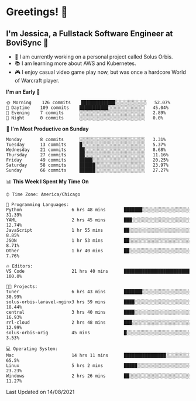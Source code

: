 # Greetings! 🧠

## I'm Jessica, a Fullstack Software Engineer at BoviSync 🐄

- 🌟 I am currently working on a personal project called Solus Orbis.
- 📚 I am learning more about AWS and Kubernetes.
- 🎮 I enjoy casual video game play now, but was once a hardcore World of Warcraft player.

<!--START_SECTION:waka-->
**I'm an Early 🐤** 

```text
🌞 Morning    126 commits    █████████████░░░░░░░░░░░░   52.07% 
🌆 Daytime    109 commits    ███████████░░░░░░░░░░░░░░   45.04% 
🌃 Evening    7 commits      ░░░░░░░░░░░░░░░░░░░░░░░░░   2.89% 
🌙 Night      0 commits      ░░░░░░░░░░░░░░░░░░░░░░░░░   0.0%

```
📅 **I'm Most Productive on Sunday** 

```text
Monday       8 commits      ░░░░░░░░░░░░░░░░░░░░░░░░░   3.31% 
Tuesday      13 commits     █░░░░░░░░░░░░░░░░░░░░░░░░   5.37% 
Wednesday    21 commits     ██░░░░░░░░░░░░░░░░░░░░░░░   8.68% 
Thursday     27 commits     ██░░░░░░░░░░░░░░░░░░░░░░░   11.16% 
Friday       49 commits     █████░░░░░░░░░░░░░░░░░░░░   20.25% 
Saturday     58 commits     ██████░░░░░░░░░░░░░░░░░░░   23.97% 
Sunday       66 commits     ██████░░░░░░░░░░░░░░░░░░░   27.27%

```


📊 **This Week I Spent My Time On** 

```text
⌚︎ Time Zone: America/Chicago

💬 Programming Languages: 
Python                   6 hrs 48 mins       ███████░░░░░░░░░░░░░░░░░░   31.39% 
YAML                     2 hrs 45 mins       ███░░░░░░░░░░░░░░░░░░░░░░   12.74% 
JavaScript               1 hr 55 mins        ██░░░░░░░░░░░░░░░░░░░░░░░   8.85% 
JSON                     1 hr 53 mins        ██░░░░░░░░░░░░░░░░░░░░░░░   8.71% 
Other                    1 hr 40 mins        ██░░░░░░░░░░░░░░░░░░░░░░░   7.76%

🔥 Editors: 
VS Code                  21 hrs 40 mins      █████████████████████████   100.0%

🐱‍💻 Projects: 
tuner                    6 hrs 43 mins       ███████░░░░░░░░░░░░░░░░░░   30.99% 
solus-orbis-laravel-nginx3 hrs 59 mins       ████░░░░░░░░░░░░░░░░░░░░░   18.44% 
central                  3 hrs 40 mins       ████░░░░░░░░░░░░░░░░░░░░░   16.93% 
rrl-cloud                2 hrs 48 mins       ███░░░░░░░░░░░░░░░░░░░░░░   12.99% 
solus-orbis-orig         45 mins             █░░░░░░░░░░░░░░░░░░░░░░░░   3.53%

💻 Operating System: 
Mac                      14 hrs 11 mins      ████████████████░░░░░░░░░   65.5% 
Linux                    5 hrs 2 mins        █████░░░░░░░░░░░░░░░░░░░░   23.23% 
Windows                  2 hrs 26 mins       ██░░░░░░░░░░░░░░░░░░░░░░░   11.27%

```


 Last Updated on 14/08/2021
<!--END_SECTION:waka-->

<!--
**jessikuh/jessikuh** is a ✨ _special_ ✨ repository because its `README.md` (this file) appears on your GitHub profile.

Here are some ideas to get you started:

- 🔭 I’m currently working on ...
- 🌱 I’m currently learning ...
- 👯 I’m looking to collaborate on ...
- 🤔 I’m looking for help with ...
- 💬 Ask me about ...
- 📫 How to reach me: ...
- 😄 Pronouns: ...
- ⚡ Fun fact: ...
-->
